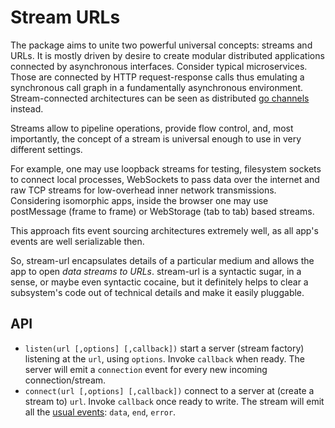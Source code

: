 Stream URLs
===========

The package aims to unite two powerful universal concepts: streams and
URLs.  It is mostly driven by desire to create modular distributed
applications connected by asynchronous interfaces.
Consider typical microservices. Those are connected by HTTP
request-response calls thus emulating a synchronous call graph in a
fundamentally asynchronous environment.  Stream-connected
architectures can be seen as distributed [go channels][go] instead.

Streams allow to pipeline operations, provide flow control, and, most
importantly, the concept of a stream is universal enough to use in 
very different settings.

For example, one may use loopback streams for testing, filesystem sockets
to connect local processes, WebSockets to pass data over the internet
and raw TCP streams for low-overhead inner network transmissions.
Considering isomorphic apps, inside the browser one may use postMessage
(frame to frame) or WebStorage (tab to tab) based streams.

This approach fits event sourcing architectures extremely well, as
all app's events are well serializable then.

So, stream-url encapsulates details of a particular medium and allows
the app to open *data streams to URLs*.
stream-url is a syntactic sugar, in a sense, or maybe even syntactic
cocaine, but it definitely helps to clear a subsystem's code out of
technical details and make it easily pluggable.

## API

* `listen(url [,options] [,callback])` start a server (stream factory)
    listening at the `url`, using `options`. Invoke `callback` when
    ready. The server will emit a `connection` event for every new
    incoming connection/stream.
* `connect(url [,options] [,callback])` connect to a server at (create
    a stream to) `url`. Invoke `callback` once ready to write.
    The stream will emit all the [usual events][stream]:
    `data`, `end`, `error`.


[go]: https://gobyexample.com/channels
[stream]: https://iojs.org/api/stream.html
